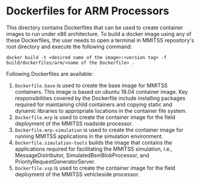 # Dockerfiles for ARM Processors

This directory contains Dockerfiles that can be used to create container images to run under x86 architecture. To build a docker image using any of these Dockerfiles, the user needs to open a terminal in MMITSS repository's root directory and execute the following command:
```
docker build -t <desired name of the image>:<version tag> -f build/dockerfiles/arm/<name of the Dockerfile> .
```

Following Dockerfiles are available:
1. `Dockerfile.base` is used to create the base image for MMITSS containers. This image is based on ubuntu 18.04 container image. Key responsibilities covered by the Dockerfile include installing packages required for maintaining child containers and copying static and dynamic libraries to appropriate locations in the container file system.
2. `Dockerfile.mrp` is used to create the container image for the field deployment of the MMITSS roadside processor.
3. `Dockerfile.mrp-simulation` is used to create the container image for running MMITSS applications in the simulation environment.
4. `Dockerfile.simulation-tools` builds the image that contains the applications required for facilitating the MMITSS simulation, i.e., MessageDistributor, SimulatedBsmBlobProcessor, and PriorityRequestGeneratorServer.
5. `Dockerfile.vsp` is used to create the container image for the field deployment of the MMITSS vehicleside processor.
